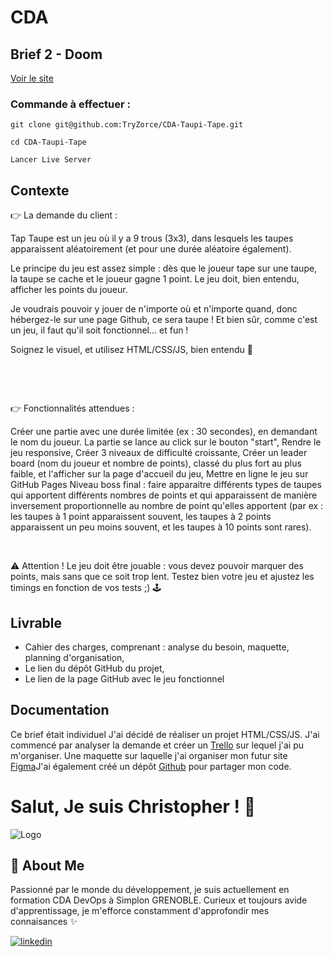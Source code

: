
# CDA

## Brief 2 - Doom

[Voir le site](https://tryzorce.github.io/CDA-Taupi-Tape/)
### Commande à effectuer :

```shell
git clone git@github.com:TryZorce/CDA-Taupi-Tape.git
```

```shell
cd CDA-Taupi-Tape
```

```shell
Lancer Live Server
```


## Contexte

👉 La demande du client :

Tap Taupe est un jeu où il y a 9 trous (3x3), dans lesquels les taupes apparaissent aléatoirement (et pour une durée aléatoire également).

Le principe du jeu est assez simple : dès que le joueur tape sur une taupe, la taupe se cache et le joueur gagne 1 point. Le jeu doit, bien entendu, afficher les points du joueur.

Je voudrais pouvoir y jouer de n'importe où et n'importe quand, donc hébergez-le sur une page Github, ce sera taupe ! Et bien sûr, comme c'est un jeu, il faut qu'il soit fonctionnel... et fun !

Soignez le visuel, et utilisez HTML/CSS/JS, bien entendu 🙂

​

​

👉 Fonctionnalités attendues :

Créer une partie avec une durée limitée (ex : 30 secondes), en demandant le nom du joueur. La partie se lance au click sur le bouton "start",
Rendre le jeu responsive,
Créer 3 niveaux de difficulté croissante,
Créer un leader board (nom du joueur et nombre de points), classé du plus fort au plus faible, et l'afficher sur la page d'accueil du jeu,
Mettre en ligne le jeu sur GitHub Pages
Niveau boss final : faire apparaitre différents types de taupes qui apportent différents nombres de points et qui apparaissent de manière inversement proportionnelle au nombre de point qu'elles apportent (par ex : les taupes à 1 point apparaissent souvent, les taupes à 2 points apparaissent un peu moins souvent, et les taupes à 10 points sont rares).
​

​

⚠️ Attention ! Le jeu doit être jouable : vous devez pouvoir marquer des points, mais sans que ce soit trop lent. Testez bien votre jeu et ajustez les timings en fonction de vos tests ;) 🕹
​
## Livrable

- Cahier des charges, comprenant : analyse du besoin, maquette, planning d'organisation,  
- Le lien du dépôt GitHub du projet,
- Le lien de la page GitHub avec le jeu fonctionnel
## Documentation

Ce brief était individuel
J'ai décidé de réaliser un projet HTML/CSS/JS. J'ai commencé par analyser la demande et créer un [Trello](https://trello.com/invite/b/SflgIn7j/ATTI1758d552b9ce2e12a804aa4546b03f3fC7370D02/taupitape) sur lequel j'ai pu m'organiser. 
Une maquette sur laquelle j'ai organiser mon futur site [Figma](https://www.figma.com/file/dSw9IXM34VsiIxuqTyPYNw/Untitled?type=design&node-id=0%3A1&mode=design&t=tyX8pYccxOMkTicn-1)J'ai également créé un dépôt [Github](https://github.com/TryZorce/CDA-Taupi-Tape) pour partager mon code.

# Salut, Je suis Christopher ! 👋

![Logo](
https://media.licdn.com/dms/image/C4E03AQGbRVcmls4Y1Q/profile-displayphoto-shrink_200_200/0/1615815347656?e=1712188800&v=beta&t=nZDFtN8p9P2S0w6OPWaCmFE7dZZmYHkuagCXHzo_0aE)


## 🚀 About Me

Passionné par le monde du développement, je suis actuellement en formation CDA DevOps à Simplon GRENOBLE. Curieux et toujours avide d'apprentissage, je m'efforce constamment d'approfondir mes connaisances ✨


[![linkedin](https://img.shields.io/badge/linkedin-0A66C2?style=for-the-badge&logo=linkedin&logoColor=white)](https://www.linkedin.com/)